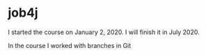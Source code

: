 # job4j
I started the course on January 2, 2020.
I will finish it in July 2020.

In the course I worked with branches in Git